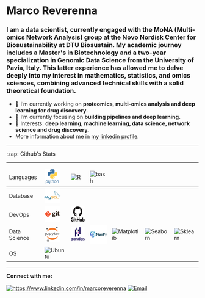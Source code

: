 <!--
**marcoreverenna/marcoreverenna** is a ✨ _special_ ✨ repository because its `README.md` (this file) appears on your GitHub profile.

Here are some ideas to get you started:

- 🔭 I’m currently working on ...
- 🌱 I’m currently learning ...
- 👯 I’m looking to collaborate on ...
- 🤔 I’m looking for help with ...
- 💬 Ask me about ...
- 📫 How to reach me: ...
- 😄 Pronouns: ...
- ⚡ Fun fact: ...
-->

<h1 align="left">Marco Reverenna</h1>
<h3 align="left">I am a data scientist, currently engaged with the MoNA (Multi-omics Network Analysis) group at the Novo Nordisk Center for Biosustainability at DTU Biosustain. My academic journey includes a Master's in Biotechnology and a two-year specialization in Genomic Data Science from the University of Pavia, Italy. This latter experience has allowed me to delve deeply into my interest in mathematics, statistics, and omics sciences, combining advanced technical skills with a solid theoretical foundation.</h3>

- 🧬 I’m currently working on **proteomics, multi-omics analysis and deep learning for drug discovery.**
- 🧩 I’m currently focusing on **building pipelines and deep learning.**
- 🚀 Interests: **deep learning, machine learning, data science, network science and drug discovery.**
- More information about me in [my linkedin profile](https://www.linkedin.com/in/marco-reverenna-151787190/).

<hr>

<summary>:zap: Github's Stats </summary>

<hr>

<table>

  <thead>
    <td>Languages</td>
    <td><img src="https://github.com/devicons/devicon/blob/master/icons/python/python-original-wordmark.svg" alt="Python" width="40" height="40"/> </td>
    <td><img src="https://www.vectorlogo.zone/logos/r-project/r-project-official.svg" alt="R" width="40" height="40"/> </td>
    <td><img src="https://www.vectorlogo.zone/logos/gnu_bash/gnu_bash-official.svg" alt="bash" width="70" height="40"/> </td>
  </thead>
  <tr>
    <td>Database</td> 
     <td><img src="https://github.com/devicons/devicon/blob/master/icons/mysql/mysql-original-wordmark.svg" alt="mysql" width="40" height="40"/></td>
  </tr>
   <tr>
    <td>DevOps</td>
     <td><img src="https://github.com/devicons/devicon/blob/master/icons/git/git-original-wordmark.svg" alt="git" width="40" height="40"/></td>
     <td><img src="https://github.com/devicons/devicon/blob/master/icons/github/github-original-wordmark.svg" alt="github" width="40" height="40"/></td>

  </tr>

  <tr> 
    <td>Data Science </td>
     <td><img src="https://github.com/devicons/devicon/raw/master/icons/jupyter/jupyter-original-wordmark.svg" alt="jupyter" width="40" height="40"/></td>
     <td><img src="https://github.com/devicons/devicon/raw/master/icons/pandas/pandas-original-wordmark.svg" alt="pandas" width="60" height="40"/></td>
     <td><img src="https://github.com/devicons/devicon/raw/master/icons/numpy/numpy-original-wordmark.svg" alt="numpy" width="60" height="50"/></td>
     <td><img src="https://github.com/valohai/ml-logos/raw/master/matplotlib.svg" alt="Matplotlib" width="60" height="50"/></td>
     <td><img src="https://seaborn-pydata-org.translate.goog/_images/logo-wide-lightbg.svg?_x_tr_sl=en&_x_tr_tl=it&_x_tr_hl=it&_x_tr_pto=tc" alt="Seaborn" width="60" height="50"/></td> 
     <td><img src="https://github.com/valohai/ml-logos/raw/master/scikit-learn.svg" alt="Sklearn" width="60" height="50"/></td>


  </tr>
  <tr>
    <td>OS</td>
    <td><img src="https://www.vectorlogo.zone/logos/ubuntu/ubuntu-ar21.svg" alt="Ubuntu" width="70" height="40"/></td>    
  </tr>

</table>
<hr>


**Connect with me:**

<p align="center">

  <a href="https://www.linkedin.com/in/marcoreverenna" target="blank"><img align="center" src="https://www.vectorlogo.zone/logos/linkedin/linkedin-tile.svg" alt="https://www.linkedin.com/in/marcoreverenna" height="30" width="30" /></a>
  <a href="mailto:marcor@dtu.dk" target="blank">
    <img align="center" src="https://upload.wikimedia.org/wikipedia/commons/2/2a/Danmarks_Tekniske_Universitet_%28logo%29.svg" alt="Email" height="30" width="30" /></a>
</p>




